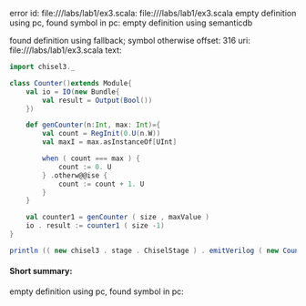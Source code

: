 error id: file://<WORKSPACE>/labs/lab1/ex3.scala:
file://<WORKSPACE>/labs/lab1/ex3.scala
empty definition using pc, found symbol in pc: 
empty definition using semanticdb

found definition using fallback; symbol otherwise
offset: 316
uri: file://<WORKSPACE>/labs/lab1/ex3.scala
text:
```scala
import chisel3._

class Counter()extends Module{
    val io = IO(new Bundle{
        val result = Output(Bool())
    })

    def genCounter(n:Int, max: Int)={
        val count = RegInit(0.U(n.W))
        val maxI = max.asInstanceOf[UInt]

        when ( count === max ) {
            count := 0. U
        } .otherw@@ise {
            count := count + 1. U
        }
    }

    val counter1 = genCounter ( size , maxValue )
    io . result := counter1 ( size -1)
}

println (( new chisel3 . stage . ChiselStage ) . emitVerilog ( new Counter (8 , 255. U ) ) )
```


#### Short summary: 

empty definition using pc, found symbol in pc: 